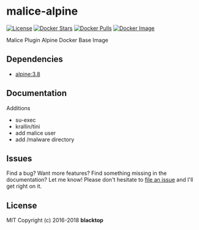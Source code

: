 # malice-alpine

[![License](http://img.shields.io/:license-mit-blue.svg)](http://doge.mit-license.org) [![Docker Stars](https://img.shields.io/docker/stars/malice/alpine.svg)](https://hub.docker.com/r/malice/alpine/) [![Docker Pulls](https://img.shields.io/docker/pulls/malice/alpine.svg)](https://hub.docker.com/r/malice/alpine/) [![Docker Image](https://img.shields.io/badge/docker%20image-4.04MB-blue.svg)](https://hub.docker.com/r/malice/alpine/)

Malice Plugin Alpine Docker Base Image

## Dependencies

- [alpine:3.8](https://index.docker.io/_/alpine/)

## Documentation

Additions

- su-exec
- krallin/tini
- add malice user
- add /malware directory

## Issues

Find a bug? Want more features? Find something missing in the documentation? Let me know! Please don't hesitate to [file an issue](https://github.com/maliceio/malice-alpine/issues/new) and I'll get right on it.

## License

MIT Copyright (c) 2016-2018 **blacktop**
